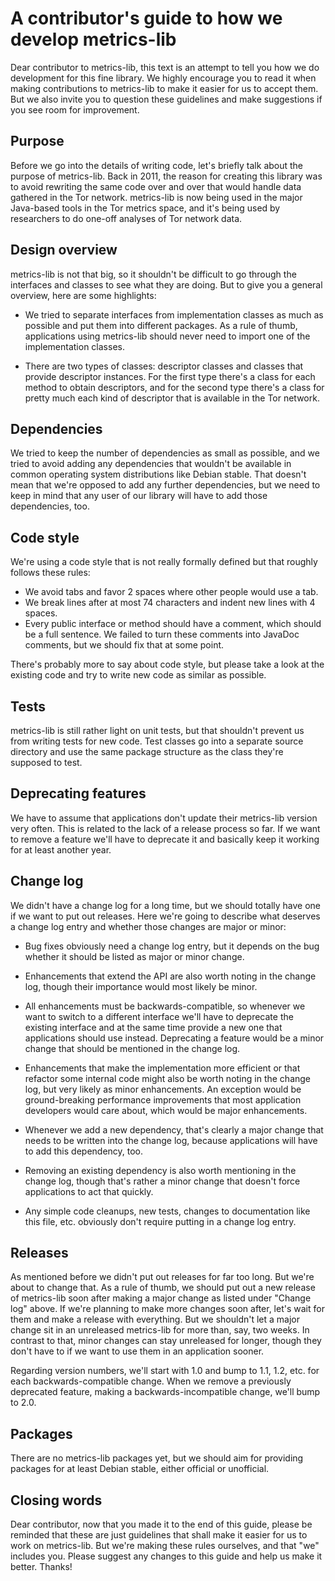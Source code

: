 A contributor's guide to how we develop metrics-lib 
===================================================

Dear contributor to metrics-lib, this text is an attempt to tell you how we do development for this fine library.  We highly encourage you to read it when making contributions to metrics-lib to make it easier for us to accept them.  But we also invite you to question these guidelines and make suggestions if you see room for improvement.


Purpose
-------

Before we go into the details of writing code, let's briefly talk about the purpose of metrics-lib.  Back in 2011, the reason for creating this library was to avoid rewriting the same code over and over that would handle data gathered in the Tor network.  metrics-lib is now being used in the major Java-based tools in the Tor metrics space, and it's being used by researchers to do one-off analyses of Tor network data.


Design overview
---------------

metrics-lib is not that big, so it shouldn't be difficult to go through the interfaces and classes to see what they are doing.  But to give you a general overview, here are some highlights:

 - We tried to separate interfaces from implementation classes as much as possible and put them into different packages.  As a rule of thumb, applications using metrics-lib should never need to import one of the implementation classes.

 - There are two types of classes: descriptor classes and classes that provide descriptor instances.  For the first type there's a class for each method to obtain descriptors, and for the second type there's a class for pretty much each kind of descriptor that is available in the Tor network.


Dependencies
------------

We tried to keep the number of dependencies as small as possible, and we tried to avoid adding any dependencies that wouldn't be available in common operating system distributions like Debian stable.  That doesn't mean that we're opposed to add any further dependencies, but we need to keep in mind that any user of our library will have to add those dependencies, too.


Code style
----------

We're using a code style that is not really formally defined but that roughly follows these rules:

 - We avoid tabs and favor 2 spaces where other people would use a tab.
 - We break lines after at most 74 characters and indent new lines with 4 spaces.
 - Every public interface or method should have a comment, which should be a full sentence.  We failed to turn these comments into JavaDoc comments, but we should fix that at some point.

There's probably more to say about code style, but please take a look at the existing code and try to write new code as similar as possible.


Tests
-----

metrics-lib is still rather light on unit tests, but that shouldn't prevent us from writing tests for new code.  Test classes go into a separate source directory and use the same package structure as the class they're supposed to test.


Deprecating features
--------------------

We have to assume that applications don't update their metrics-lib version very often.  This is related to the lack of a release process so far.  If we want to remove a feature we'll have to deprecate it and basically keep it working for at least another year.


Change log
----------

We didn't have a change log for a long time, but we should totally have one if we want to put out releases.  Here we're going to describe what deserves a change log entry and whether those changes are major or minor:

 - Bug fixes obviously need a change log entry, but it depends on the bug whether it should be listed as major or minor change.

 - Enhancements that extend the API are also worth noting in the change log, though their importance would most likely be minor.

 - All enhancements must be backwards-compatible, so whenever we want to switch to a different interface we'll have to deprecate the existing interface and at the same time provide a new one that applications should use instead.  Deprecating a feature would be a minor change that should be mentioned in the change log.

 - Enhancements that make the implementation more efficient or that refactor some internal code might also be worth noting in the change log, but very likely as minor enhancements.  An exception would be ground-breaking performance improvements that most application developers would care about, which would be major enhancements.

 - Whenever we add a new dependency, that's clearly a major change that needs to be written into the change log, because applications will have to add this dependency, too.

 - Removing an existing dependency is also worth mentioning in the change log, though that's rather a minor change that doesn't force applications to act that quickly.

 - Any simple code cleanups, new tests, changes to documentation like this file, etc. obviously don't require putting in a change log entry.


Releases
--------

As mentioned before we didn't put out releases for far too long.  But we're about to change that.  As a rule of thumb, we should put out a new release of metrics-lib soon after making a major change as listed under "Change log" above.  If we're planning to make more changes soon after, let's wait for them and make a release with everything.  But we shouldn't let a major change sit in an unreleased metrics-lib for more than, say, two weeks.  In contrast to that, minor changes can stay unreleased for longer, though they don't have to if we want to use them in an application sooner.

Regarding version numbers, we'll start with 1.0 and bump to 1.1, 1.2, etc. for each backwards-compatible change.  When we remove a previously deprecated feature, making a backwards-incompatible change, we'll bump to 2.0.


Packages
--------

There are no metrics-lib packages yet, but we should aim for providing packages for at least Debian stable, either official or unofficial.


Closing words
-------------

Dear contributor, now that you made it to the end of this guide, please be reminded that these are just guidelines that shall make it easier for us to work on metrics-lib.  But we're making these rules ourselves, and that "we" includes you.  Please suggest any changes to this guide and help us make it better.  Thanks!

